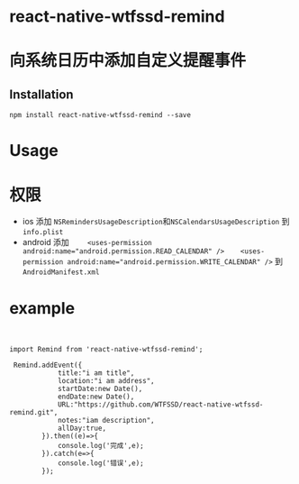 # react-native-wtfssd-remind
# 向系统日历中添加自定义提醒事件

## Installation
`npm install react-native-wtfssd-remind --save`

# Usage
# 权限
- ios 添加 `NSRemindersUsageDescription`和`NSCalendarsUsageDescription` 到 `info.plist`
- android 添加 `    <uses-permission android:name="android.permission.READ_CALENDAR" />
    <uses-permission android:name="android.permission.WRITE_CALENDAR" />` 到 `AndroidManifest.xml`
    
    
# example
    
```
import Remind from 'react-native-wtfssd-remind';

 Remind.addEvent({
            title:"i am title",
            location:"i am address",
            startDate:new Date(),
            endDate:new Date(),
            URL:"https://github.com/WTFSSD/react-native-wtfssd-remind.git",
            notes:"iam description",
            allDay:true,
        }).then((e)=>{
            console.log('完成',e);
        }).catch(e=>{
            console.log('错误',e);
        });
```

